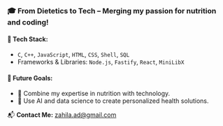 ### 🎓 From Dietetics to Tech – Merging my passion for nutrition and coding!

#### 🔧 Tech Stack:
- `C`, `C++`, `JavaScript`, `HTML`, `CSS`, `Shell`, `SQL`
- Frameworks & Libraries: `Node.js`, `Fastify`, `React`, `MiniLibX`


#### 🌟 Future Goals:
- 🔬 Combine my expertise in nutrition with technology.  
- 🤖 Use AI and data science to create personalized health solutions.

📬  **Contact Me:** zahila.ad@gmail.com

<!--
![My GitHub stats](https://github-readme-stats.vercel.app/api?username=adzhl&show_icons=true&theme=transparent&hide_rank=true)
-->
